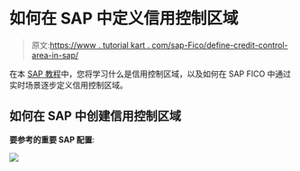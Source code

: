 # 如何在 SAP 中定义信用控制区域

> 原文:[https://www . tutorial kart . com/sap-Fico/define-credit-control-area-in-sap/](https://www.tutorialkart.com/sap-fico/define-credit-control-area-in-sap/)

在本 [SAP 教程](https://www.tutorialkart.com/sap-tutorials/)中，您将学习什么是信用控制区域，以及如何在 SAP FICO 中通过实时场景逐步定义信用控制区域。

## 如何在 SAP 中创建信用控制区域

**要参考的重要 SAP 配置**:

[![](../Images/925da31b32d6bc3827932f6c8afb11bb.png)](https://www.tutorialkart.com/)